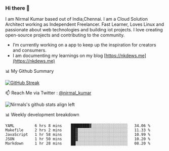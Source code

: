 ### Hi there 👋

 I am Nirmal Kumar based out of India,Chennai. I am a Cloud Solution Architect working as Independent Freelancer. Fast Learner, Loves Linux and passionate about web technologies and building iot projects. I love creating open-source projects and contributing to the community.

- I’m currently working on a app to keep up the inspiration for creators and consumers.
- I am documenting my learnings on my blog [https://nkdews.me](https://nkdews.me)


📊 My Github Summary

[![GitHub Streak](https://github-readme-streak-stats.herokuapp.com?user=nk-gears&theme=dark&hide_border=true&date_format=M%20j%5B%2C%20Y%5D)](https://git.io/streak-stats)


📫 Reach Me via  Twitter : [@nirmal_kumar](https://twitter.com/nirmal_kumar)

![Nirmals's github stats align left](https://github-readme-stats.vercel.app/api?username=nk-gears&show_icons=true)


📊 Weekly development breakdown

<!--START_SECTION:waka-->
```text
YAML         6 hrs 8 mins    ████████▓░░░░░░░░░░░░░░░░   34.06 % 
Makefile     2 hrs 2 mins    ██▓░░░░░░░░░░░░░░░░░░░░░░   11.33 % 
JavaScript   1 hr 58 mins    ██▓░░░░░░░░░░░░░░░░░░░░░░   10.99 % 
JSON         1 hr 50 mins    ██▓░░░░░░░░░░░░░░░░░░░░░░   10.20 % 
Markdown     1 hr 28 mins    ██░░░░░░░░░░░░░░░░░░░░░░░   08.20 % 
```
<!--END_SECTION:waka-->


